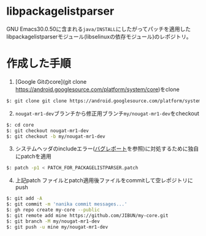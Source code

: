 # libpackagelistparser
GNU Emacs30.0.50に含まれる`java/INSTALL`にしたがってパッチを適用したlibpackagelistparserモジュール(libselinuxの依存モジュール)のレポジトリ。

# 作成した手順
1. [Google Gitのcore](git clone https://android.googlesource.com/platform/system/core)をclone

```bash
$: git clone git clone https://android.googlesource.com/platform/system/core
```

2. `nougat-mr1-dev`ブランチから修正用ブランチ`my/nougat-mr1-dev`をcheckout

```bash
$: cd core
$: git checkout nougat-mr1-dev
$: git checkout -b my/nougat-mr1-dev
```

3. システムヘッダのincludeエラー([バグレポート](https://debbugs.gnu.org/cgi/bugreport.cgi?bug=66507#22)を参照)に対処するために独自にpatchを適用

```bash
$: patch -p1 < PATCH_FOR_PACKAGELISTPARSER.patch
```

4. 上記patch ファイルとpatch適用後ファイルをcommitして空レポジトリにpush

```bash
$: git add -A
$: git commit -m 'nanika commit messages...'
$: gh repo create my-core --public
$: git remote add mine https://github.com/JIBUN/my-core.git
$: git branch -M my/nougat-mr1-dev
$: git push -u mine my/nougat-mr1-dev
```
